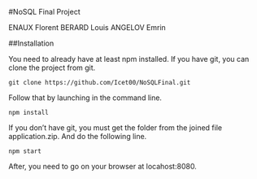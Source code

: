 #NoSQL Final Project

ENAUX Florent
BERARD Louis
ANGELOV Emrin

##Installation

You need to already have at least npm installed. If you have git, you can clone the project from git.
```
git clone https://github.com/Icet00/NoSQLFinal.git
```

Follow that by launching in the command line.
```
npm install
```
If you don’t have git, you must get the folder from the joined file application.zip. And do the following line.
```
npm start
```
After, you need to go on your browser at locahost:8080.
